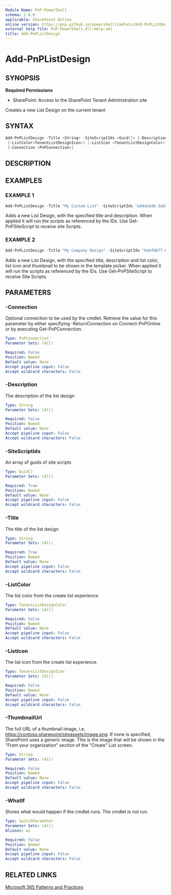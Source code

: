 ```yaml
---
Module Name: PnP.PowerShell
schema: 2.0.0
applicable: SharePoint Online
online version: https://pnp.github.io/powershell/cmdlets/Add-PnPListDesign.html
external help file: PnP.PowerShell.dll-Help.xml
title: Add-PnPListDesign
---
```

  
# Add-PnPListDesign

## SYNOPSIS

**Required Permissions**

* SharePoint: Access to the SharePoint Tenant Administration site

Creates a new List Design on the current tenant

## SYNTAX

```powershell
Add-PnPListDesign -Title <String> -SiteScriptIds <Guid[]> [-Description <String>] 
 [-ListColor<TenantListDesignIcon>] [-ListIcon <TenantListDesignColor>] [-ThumbnailUrl <String>] 
 [-Connection <PnPConnection>]
```

## DESCRIPTION

## EXAMPLES

### EXAMPLE 1
```powershell
Add-PnPListDesign -Title "My Custom List" -SiteScriptIds "e84dcb46-3ab9-4456-a136-66fc6ae3d3c5"   
```

Adds a new List Design, with the specified title and description. When applied it will run the scripts as referenced by the IDs. Use Get-PnPSiteScript to receive site Scripts. 

### EXAMPLE 2
```powershell
Add-PnPListDesign -Title "My Company Design" -SiteScriptIds "6def687f-0e08-4f1e-999c-791f3af9a600" -Description "My description" -ListColor Orange -ListIcon BullseyeTarget -ThumbnailUrl "https://contoso.sharepoint.com/SiteAssets/site-thumbnail.png"
```

Adds a new List Design, with the specified title, description and list color, list icon and thumbnail to be shown in the template picker. When applied it will run the scripts as referenced by the IDs. Use Get-PnPSiteScript to receive Site Scripts. 

## PARAMETERS

### -Connection
Optional connection to be used by the cmdlet. Retrieve the value for this parameter by either specifying -ReturnConnection on Connect-PnPOnline or by executing Get-PnPConnection.

```yaml
Type: PnPConnection
Parameter Sets: (All)

Required: False
Position: Named
Default value: None
Accept pipeline input: False
Accept wildcard characters: False
```

### -Description
The description of the list design

```yaml
Type: String
Parameter Sets: (All)

Required: False
Position: Named
Default value: None
Accept pipeline input: False
Accept wildcard characters: False
```

### -SiteScriptIds
An array of guids of site scripts

```yaml
Type: Guid[]
Parameter Sets: (All)

Required: True
Position: Named
Default value: None
Accept pipeline input: False
Accept wildcard characters: False
```

### -Title
The title of the list design

```yaml
Type: String
Parameter Sets: (All)

Required: True
Position: Named
Default value: None
Accept pipeline input: False
Accept wildcard characters: False
```

### -ListColor
The list color from the create list experience.

```yaml
Type: TenantListDesignColor
Parameter Sets: (All)

Required: False
Position: Named
Default value: None
Accept pipeline input: False
Accept wildcard characters: False
```

### -ListIcon
The list icon from the create list experience. 

```yaml
Type: TenantListDesignIcon
Parameter Sets: (All)

Required: False
Position: Named
Default value: None
Accept pipeline input: False
Accept wildcard characters: False
```

### -ThumbnailUrl
The full URL of a thumbnail image, i.e. https://contoso.sharepoint/siteassets/image.png. If none is specified, SharePoint uses a generic image. This is the image that will be shown in the "From your organization" section of the "Create" List screen.

```yaml
Type: String
Parameter Sets: (All)

Required: False
Position: Named
Default value: None
Accept pipeline input: False
Accept wildcard characters: False
```


### -WhatIf
Shows what would happen if the cmdlet runs. The cmdlet is not run.

```yaml
Type: SwitchParameter
Parameter Sets: (All)
Aliases: wi

Required: False
Position: Named
Default value: None
Accept pipeline input: False
Accept wildcard characters: False
```

## RELATED LINKS

[Microsoft 365 Patterns and Practices](https://aka.ms/m365pnp)


